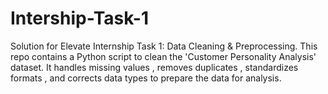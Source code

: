 # Intership-Task-1
Solution for Elevate Internship Task 1: Data Cleaning &amp; Preprocessing. This repo contains a Python script to clean the 'Customer Personality Analysis' dataset. It handles missing values , removes duplicates , standardizes formats , and corrects data types to prepare the data for analysis.

